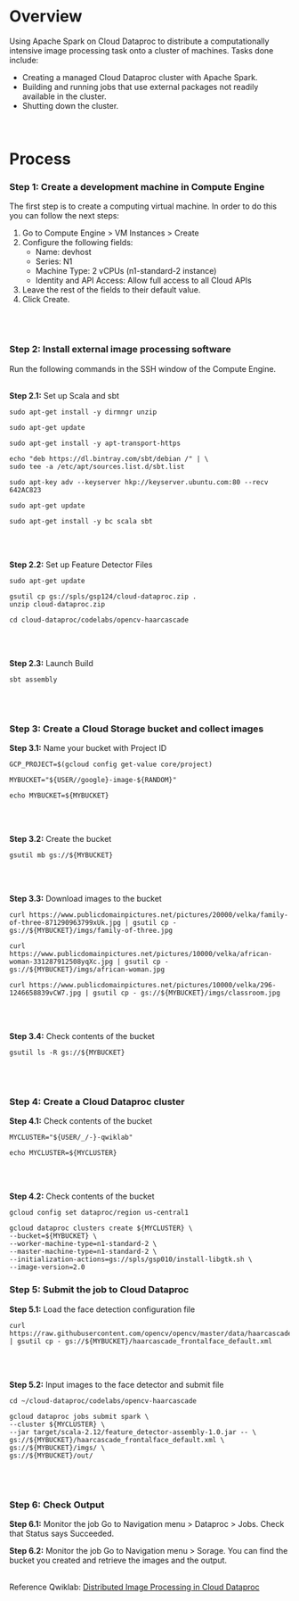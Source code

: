 # Overview

 Using Apache Spark on Cloud Dataproc to distribute a computationally intensive image processing task onto a cluster of machines. Tasks done include:
 - Creating a managed Cloud Dataproc cluster with Apache Spark.
 - Building and running jobs that use external packages not readily available in the cluster.
 - Shutting down the cluster.
<br>


# Process

### Step 1:  Create a development machine in Compute Engine

The first step is to create a computing virtual machine. In order to do this you can follow the next steps:
1. Go to Compute Engine > VM Instances > Create
2. Configure the following fields:
   -  Name: devhost
   -  Series: N1
   -  Machine Type: 2 vCPUs (n1-standard-2 instance)
   -  Identity and API Access: Allow full access to all Cloud APIs
 3. Leave the rest of the fields to their default value.
 4. Click Create.
<br>
<br>

### Step 2:  Install external image processing software

Run the following commands in the SSH window of the Compute Engine.
<br>
<br>

**Step 2.1:** Set up Scala and sbt

```
sudo apt-get install -y dirmngr unzip
```
```
sudo apt-get update
```
```
sudo apt-get install -y apt-transport-https
```
```
echo "deb https://dl.bintray.com/sbt/debian /" | \
sudo tee -a /etc/apt/sources.list.d/sbt.list
```
```
sudo apt-key adv --keyserver hkp://keyserver.ubuntu.com:80 --recv 642AC823
```
```
sudo apt-get update
```
```
sudo apt-get install -y bc scala sbt
```
<br>
<br>

**Step 2.2:** Set up Feature Detector Files

```
sudo apt-get update
```
```
gsutil cp gs://spls/gsp124/cloud-dataproc.zip .
unzip cloud-dataproc.zip
```
```
cd cloud-dataproc/codelabs/opencv-haarcascade
```
<br>
<br>

**Step 2.3:** Launch Build

```
sbt assembly
```
<br>
<br>

### Step 3: Create a Cloud Storage bucket and collect images


**Step 3.1:** Name your bucket with Project ID
```
GCP_PROJECT=$(gcloud config get-value core/project)
```
```
MYBUCKET="${USER//google}-image-${RANDOM}"
```
```
echo MYBUCKET=${MYBUCKET}
```
<br>
<br>

**Step 3.2:** Create the bucket
```
gsutil mb gs://${MYBUCKET}
```
<br>
<br>

**Step 3.3:** Download images to the bucket
```
curl https://www.publicdomainpictures.net/pictures/20000/velka/family-of-three-871290963799xUk.jpg | gsutil cp - gs://${MYBUCKET}/imgs/family-of-three.jpg
```
```
curl https://www.publicdomainpictures.net/pictures/10000/velka/african-woman-331287912508yqXc.jpg | gsutil cp - gs://${MYBUCKET}/imgs/african-woman.jpg
```
```
curl https://www.publicdomainpictures.net/pictures/10000/velka/296-1246658839vCW7.jpg | gsutil cp - gs://${MYBUCKET}/imgs/classroom.jpg
```
<br>
<br>

**Step 3.4:** Check contents of the bucket
```
gsutil ls -R gs://${MYBUCKET}
```
<br>
<br>

### Step 4: Create a Cloud Dataproc cluster

**Step 4.1:** Check contents of the bucket
```
MYCLUSTER="${USER/_/-}-qwiklab"
```
```
echo MYCLUSTER=${MYCLUSTER}
```
<br>
<br>

**Step 4.2:** Check contents of the bucket
```
gcloud config set dataproc/region us-central1
```
```
gcloud dataproc clusters create ${MYCLUSTER} \
--bucket=${MYBUCKET} \
--worker-machine-type=n1-standard-2 \
--master-machine-type=n1-standard-2 \
--initialization-actions=gs://spls/gsp010/install-libgtk.sh \
--image-version=2.0  
```


### Step 5: Submit the job to Cloud Dataproc

**Step 5.1:** Load the face detection configuration file
```
curl https://raw.githubusercontent.com/opencv/opencv/master/data/haarcascades/haarcascade_frontalface_default.xml | gsutil cp - gs://${MYBUCKET}/haarcascade_frontalface_default.xml
```
<br>
<br>

**Step 5.2:** Input images to the face detector and submit file
```
cd ~/cloud-dataproc/codelabs/opencv-haarcascade
```
```
gcloud dataproc jobs submit spark \
--cluster ${MYCLUSTER} \
--jar target/scala-2.12/feature_detector-assembly-1.0.jar -- \
gs://${MYBUCKET}/haarcascade_frontalface_default.xml \
gs://${MYBUCKET}/imgs/ \
gs://${MYBUCKET}/out/
```
<br>
<br>

### Step 6: Check Output

**Step 6.1:** Monitor the job
Go to  Navigation menu > Dataproc > Jobs. Check that Status says Succeeded.

**Step 6.2:** Monitor the job
Go to Navigation menu > Sorage. You can find the bucket you created and retrieve the images and the output.
<br>
<br>

Reference Qwiklab: [Distributed Image Processing in Cloud Dataproc](https://www.qwiklabs.com/focuses/5834?catalog_rank=%7B%22rank%22%3A7%2C%22num_filters%22%3A0%2C%22has_search%22%3Atrue%7D&parent=catalog&search_id=4914974)
